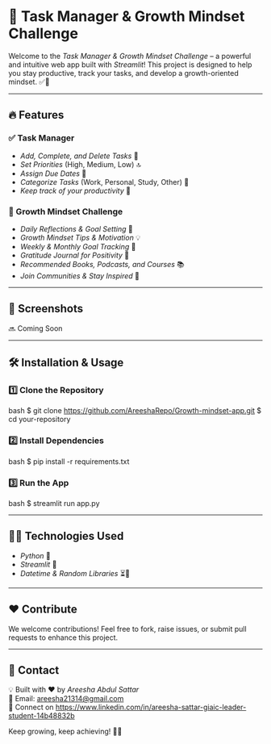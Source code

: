 # 🚀 Task Manager & Growth Mindset Challenge

Welcome to the *Task Manager & Growth Mindset Challenge* – a powerful and intuitive web app built with *Streamlit*! This project is designed to help you stay productive, track your tasks, and develop a growth-oriented mindset. ✅🌱

---

## 🔥 Features

### ✅ Task Manager
- *Add, Complete, and Delete Tasks* 📝
- *Set Priorities* (High, Medium, Low) 🔝
- *Assign Due Dates* 📅
- *Categorize Tasks* (Work, Personal, Study, Other) 📂
- *Keep track of your productivity* 🚀

### 🌱 Growth Mindset Challenge
- *Daily Reflections & Goal Setting* 📅
- *Growth Mindset Tips & Motivation* 💡
- *Weekly & Monthly Goal Tracking* 🎯
- *Gratitude Journal for Positivity* 🙏
- *Recommended Books, Podcasts, and Courses* 📚
- *Join Communities & Stay Inspired* 🤝

---

## 📸 Screenshots

🔜 Coming Soon

---

## 🛠 Installation & Usage

### 1️⃣ Clone the Repository
bash
$ git clone https://github.com/AreeshaRepo/Growth-mindset-app.git
$ cd your-repository


### 2️⃣ Install Dependencies
bash
$ pip install -r requirements.txt


### 3️⃣ Run the App
bash
$ streamlit run app.py


---

## 👩‍💻 Technologies Used
- *Python* 🐍
- *Streamlit* 🎈
- *Datetime & Random Libraries* ⏳🎲

---

## ❤ Contribute
We welcome contributions! Feel free to fork, raise issues, or submit pull requests to enhance this project.

---

## 📧 Contact
💡 Built with ❤ by *Areesha Abdul Sattar*  
📩 Email: areesha21314@gmail.com  
🔗 Connect on https://www.linkedin.com/in/areesha-sattar-giaic-leader-student-14b48832b

Keep growing, keep achieving! 🌱🚀
